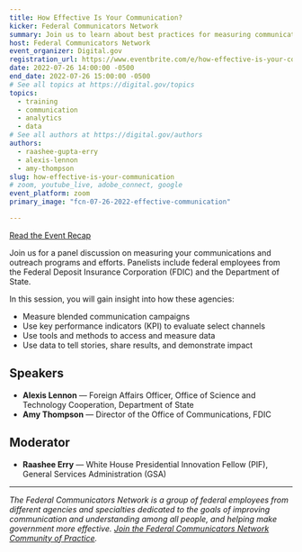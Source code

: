 ```yaml
---
title: How Effective Is Your Communication?
kicker: Federal Communicators Network
summary: Join us to learn about best practices for measuring communication and outreach efforts.
host: Federal Communicators Network
event_organizer: Digital.gov
registration_url: https://www.eventbrite.com/e/how-effective-is-your-communication-tickets-384235587987
date: 2022-07-26 14:00:00 -0500
end_date: 2022-07-26 15:00:00 -0500
# See all topics at https://digital.gov/topics
topics:
  - training
  - communication
  - analytics
  - data
# See all authors at https://digital.gov/authors
authors:
  - raashee-gupta-erry
  - alexis-lennon
  - amy-thompson
slug: how-effective-is-your-communication
# zoom, youtube_live, adobe_connect, google
event_platform: zoom
primary_image: "fcn-07-26-2022-effective-communication"

---
```


[Read the Event Recap](https://digital.gov/2022/09/15/webinar-recap-how-to-measure-effectiveness-of-your-digital-outreach-and-communications/)

Join us for a panel discussion on measuring your communications and outreach programs and efforts. Panelists include federal employees from the Federal Deposit Insurance Corporation (FDIC) and the Department of State.

In this session, you will gain insight into how these agencies:

* Measure blended communication campaigns
* Use key performance indicators (KPI) to evaluate select channels
* Use tools and methods to access and measure data
* Use data to tell stories, share results, and demonstrate impact 

## Speakers

* **Alexis Lennon** &mdash; Foreign Affairs Officer, Office of Science and Technology Cooperation, Department of State
* **Amy Thompson** &mdash; Director of the Office of Communications, FDIC

## Moderator

* **Raashee Erry** &mdash; White House Presidential Innovation Fellow (PIF), General Services Administration (GSA)

---

_The Federal Communicators Network is a group of federal employees from different agencies and specialties dedicated to the goals of improving communication and understanding among all people, and helping make government more effective. [Join the Federal Communicators Network Community of Practice](https://digital.gov/communities/federal-communicators-network/)._
